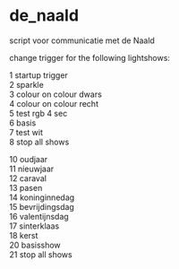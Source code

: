 # de_naald
script voor communicatie met de Naald


change trigger for the following lightshows:

1 startup trigger <br>
2 sparkle <br>
3 colour on colour dwars <br>
4 colour on colour recht <br>
5 test rgb 4 sec <br>
6 basis <br>
7 test wit <br>
8 stop all shows <br>

10 oudjaar <br>
11 nieuwjaar <br>
12 caraval <br>
13 pasen <br>
14 koninginnedag <br>
15 bevrijdingsdag <br>
16 valentijnsdag <br>
17 sinterklaas <br>
18 kerst <br>
20 basisshow <br>
21 stop all shows 
